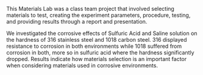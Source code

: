 This Materials Lab was a class team project that involved selecting materials to test, creating the experiment parameters, procedure, testing, and providing results through a report and presentation.

We investigated the corrosive effects of Sulfuric Acid and Saline solution on the hardness of 316 stainless steel and 1018 carbon steel. 316 displayed resistance to corrosion in both environments while 1018 suffered from corrosion in both, more so in sulfuric acid where the hardness significantly dropped. Results indicate how materials selection is an important factor when considering materials used in corrosive environments.
